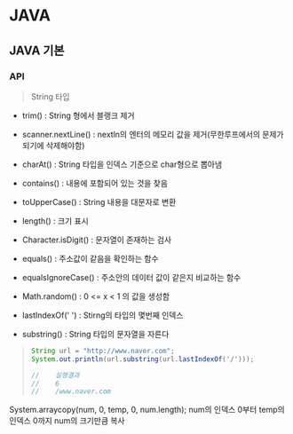 # JAVA

## JAVA 기본

### API

> String 타입

* trim() : String 형에서 블랭크 제거
* scanner.nextLine() : nextln의 엔터의 메모리 값을 제거(무한루프에서의 문제가 되기에 삭제해야함)
* charAt() : String 타입을 인덱스 기준으로 char형으로 뽑아냄
* contains()  : 내용에 포함되어 있는 것을 찾음
* toUpperCase() : String 내용을 대문자로 변환
* length() : 크기 표시





* Character.isDigit() : 문자열이 존재하는 검사



* equals() : 주소값이 같음을 확인하는 함수
* equalsIgnoreCase() : 주소안의 데이터 값이 같은지 비교하는 함수



* Math.random() : 0 <= x < 1 의 값을 생성함



* lastIndexOf(' ') : Stirng의 타입의 몇번째 인덱스
* substring() : String 타입의 문자열을 자른다

> ```java
> String url = "http://www.naver.com";
> System.out.println(url.substring(url.lastIndexOf('/')));
> 
> //	실행결과
> //	6
> //	/www.naver.com
> ```





System.arraycopy(num, 0, temp, 0, num.length); num의 인덱스 0부터 temp의 인덱스 0까지 num의 크기만큼 복사

